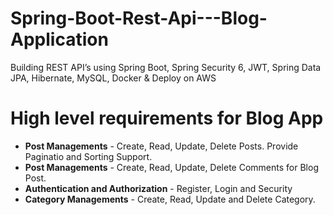 # Spring-Boot-Rest-Api---Blog-Application
Building REST API’s using Spring Boot, Spring Security 6, JWT, Spring Data JPA, Hibernate, MySQL, Docker & Deploy on AWS
<h1>High level requirements for Blog App</h1>
<ul>
    <li><b>Post Managements</b> - Create, Read, Update, Delete Posts. Provide Paginatio and Sorting Support.</li>
    <li><b>Post Managements</b> - Create, Read, Update, Delete Comments for Blog Post.</li>
    <li><b>Authentication and Authorization</b> - Register, Login and Security</li>
    <li><b>Category Managements</b> - Create, Read, Update and Delete Category.</li>
</ul>
